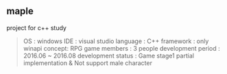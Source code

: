 
## maple

project for c++ study

> OS : windows
> IDE : visual studio
> language : C++
> framework : only winapi
> concept: RPG game
> members : 3 people
> development period : 2016.06 ~ 2016.08
> development status : Game stage1 partial implementation & Not support male character 
